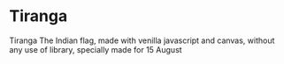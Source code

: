 # Tiranga
Tiranga The Indian flag, made with venilla javascript and canvas, without any use of library, specially made for 15 August
